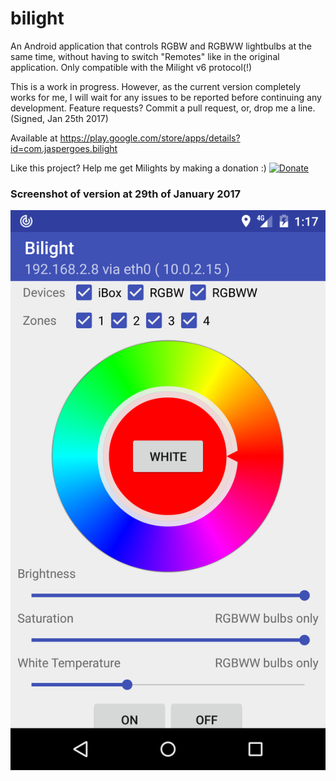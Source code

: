 # bilight
An Android application that controls RGBW and RGBWW lightbulbs at the same time, without having to switch "Remotes" like in the original application. Only compatible with the Milight v6 protocol(!)

This is a work in progress. However, as the current version completely works for me, I will wait for any issues to be reported before continuing any development. Feature requests? Commit a pull request, or, drop me a line. (Signed, Jan 25th 2017)

Available at https://play.google.com/store/apps/details?id=com.jaspergoes.bilight

Like this project? Help me get Milights by making a donation :) [![Donate](https://img.shields.io/badge/Donate-PayPal-green.svg)](https://www.paypal.com/cgi-bin/webscr?cmd=_s-xclick&hosted_button_id=PJ6SSTP5KBHKS)

### Screenshot of version at 29th of January 2017

![Screenshot](https://github.com/JasperG/bilight/blob/master/screenshot.png)
